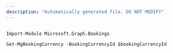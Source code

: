 ```yaml
---
description: "Automatically generated file. DO NOT MODIFY"
---
```


```powershellv2

Import-Module Microsoft.Graph.Bookings

Get-MgBookingCurrency -BookingCurrencyId $bookingCurrencyId

```